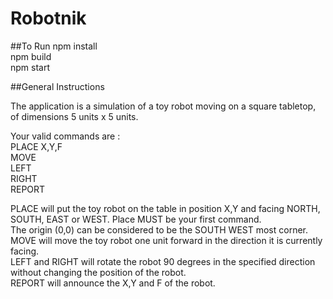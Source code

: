 ﻿# Robotnik

##To Run
npm install<br />
npm build<br />
npm start<br />

##General Instructions

The application is a simulation of a toy robot moving on a square tabletop, of dimensions 5 units x 5 units. 

Your valid commands are : <br />
PLACE X,Y,F<br />
MOVE<br />
LEFT<br />
RIGHT<br />
REPORT<br />

PLACE will put the toy robot on the table in position X,Y and facing NORTH, SOUTH, EAST or WEST. Place MUST be your first command. <br />
The origin (0,0) can be considered to be the SOUTH WEST most corner.<br />
MOVE will move the toy robot one unit forward in the direction it is currently facing.<br />
LEFT and RIGHT will rotate the robot 90 degrees in the specified direction without changing the position of the robot.<br />
REPORT will announce the X,Y and F of the robot. <br />